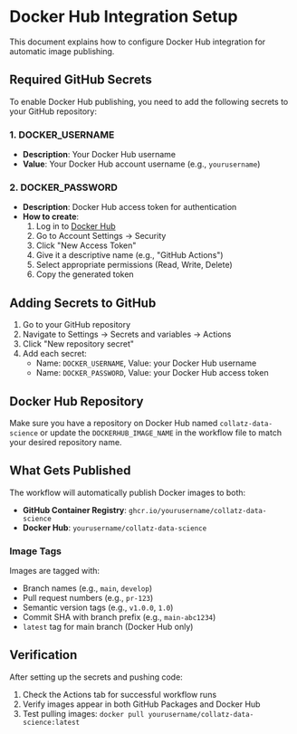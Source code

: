 # Docker Hub Integration Setup

This document explains how to configure Docker Hub integration for automatic image publishing.

## Required GitHub Secrets

To enable Docker Hub publishing, you need to add the following secrets to your GitHub repository:

### 1. DOCKER_USERNAME
- **Description**: Your Docker Hub username
- **Value**: Your Docker Hub account username (e.g., `yourusername`)

### 2. DOCKER_PASSWORD
- **Description**: Docker Hub access token for authentication
- **How to create**:
  1. Log in to [Docker Hub](https://hub.docker.com/)
  2. Go to Account Settings → Security
  3. Click "New Access Token"
  4. Give it a descriptive name (e.g., "GitHub Actions")
  5. Select appropriate permissions (Read, Write, Delete)
  6. Copy the generated token

## Adding Secrets to GitHub

1. Go to your GitHub repository
2. Navigate to Settings → Secrets and variables → Actions
3. Click "New repository secret"
4. Add each secret:
   - Name: `DOCKER_USERNAME`, Value: your Docker Hub username
   - Name: `DOCKER_PASSWORD`, Value: your Docker Hub access token

## Docker Hub Repository

Make sure you have a repository on Docker Hub named `collatz-data-science` or update the `DOCKERHUB_IMAGE_NAME` in the workflow file to match your desired repository name.

## What Gets Published

The workflow will automatically publish Docker images to both:
- **GitHub Container Registry**: `ghcr.io/yourusername/collatz-data-science`
- **Docker Hub**: `yourusername/collatz-data-science`

### Image Tags

Images are tagged with:
- Branch names (e.g., `main`, `develop`)
- Pull request numbers (e.g., `pr-123`)
- Semantic version tags (e.g., `v1.0.0`, `1.0`)
- Commit SHA with branch prefix (e.g., `main-abc1234`)
- `latest` tag for main branch (Docker Hub only)

## Verification

After setting up the secrets and pushing code:
1. Check the Actions tab for successful workflow runs
2. Verify images appear in both GitHub Packages and Docker Hub
3. Test pulling images: `docker pull yourusername/collatz-data-science:latest`